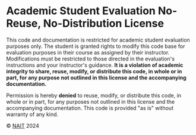 # Academic Student Evaluation No-Reuse, No-Distribution License

This code and documentation is restricted for academic student evaluation purposes only. The student is granted rights to modify this code base for evaluation purposes in their course as assigned by their instructor. Modifications must be restricted to those directed in the evaluation's instructions and your instructor's guidance. **It is a violation of academic integrity to share, reuse, modify, or distribute this code, in whole or in part, for any purpose  not outlined in this license and the accompanying documentation.**

Permission is hereby **denied** to reuse, modify, or distribute this code, in whole or in part, for any purposes not outlined in this license and the accompanying documentation. This code is provided "as is" without warranty of any kind.

© [NAIT](https://nait.ca) 2024
